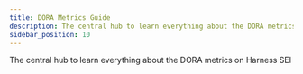 ```yaml
---
title: DORA Metrics Guide
description: The central hub to learn everything about the DORA metrics on Harness SEI
sidebar_position: 10
---
```


The central hub to learn everything about the DORA metrics on Harness SEI